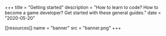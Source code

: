 +++
title = "Getting started"
description = "How to learn to code? How to become a game developer? Get started with these general guides."
date = "2020-05-20"

[[resources]]
name = "banner"
src = "banner.png"
+++
